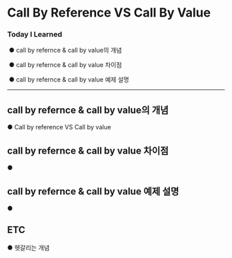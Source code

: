 <h1> Call By Reference VS Call By Value
  <h3>Today I Learned </h3>

​    ● call by refernce & call by value의 개념

​    ●  call by refernce & call by value 차이점

​    ● call by refernce & call by value 예제 설명 


----------------------------------------------------------------------------------

## call by refernce & call by value의 개념

● Call by reference VS Call by value

##  call by refernce & call by value 차이점

● 

## call by refernce & call by value 예제 설명 

● 

## ETC

● 헷갈리는 개념

